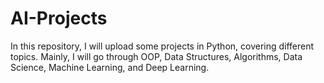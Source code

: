 # AI-Projects
In this repository, I will upload some projects in Python, covering different topics. Mainly, I will go through OOP, Data Structures, Algorithms, Data Science, Machine Learning, and Deep Learning.
